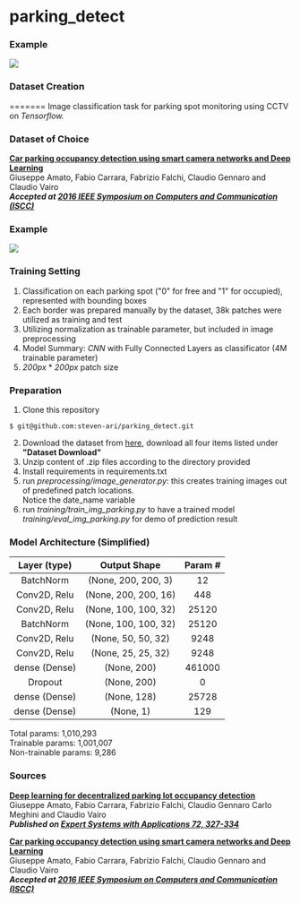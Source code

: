 # parking_detect

### Example
![](parking_dataset/parking.gif)

### Dataset Creation
=======
Image classification task for parking spot monitoring using CCTV on *Tensorflow.*

### Dataset of Choice

[__Car parking occupancy detection using smart camera networks and Deep Learning__](http://cnrpark.it/)
<br>
Giuseppe Amato, Fabio Carrara, Fabrizio Falchi, Claudio Gennaro and Claudio Vairo
<br>
___Accepted at [2016 IEEE Symposium on Computers and Communication (ISCC)](https://www.computer.org/csdl/proceedings/iscc/2016/12OmNviHKdN)___

### Example
![](parking_dataset/parking.gif)

### Training Setting

1. Classification on each parking spot ("0" for free and "1" for occupied), represented with bounding boxes
2. Each border was prepared manually by the dataset, 38k patches were utilized as training and test
3. Utilizing normalization as trainable parameter, but included in image preprocessing
4. Model Summary: *CNN* with Fully Connected Layers as classificator (4M trainable parameter)
5. *200px* * *200px* patch size


### Preparation
1. Clone this repository
```console
$ git@github.com:steven-ari/parking_detect.git
```
2. Download the dataset from [here](http://cnrpark.it/), download all four items listed under **"Dataset Download"**
3. Unzip content of .zip files according to the directory provided
4. Install requirements in requirements.txt
5. run *preprocessing/image_generator.py*: this creates training images out of predefined patch locations. <br/>Notice the date_name variable  
6. run *training/train_img_parking.py* to have a trained model  <br/>*training/eval_img_parking.py* for demo of prediction result

### Model Architecture (Simplified)
| Layer (type)    | Output Shape          | Param #   |
|  :---:          |     :---:             |  :---:    |
| BatchNorm       | (None, 200, 200, 3)   | 12        |
| Conv2D, Relu    | (None, 200, 200, 16)  | 448       |
| Conv2D, Relu    | (None, 100, 100, 32)  | 25120     |
| BatchNorm       | (None, 100, 100, 32)  | 25120     |
| Conv2D, Relu    | (None, 50, 50, 32)    | 9248      |
| Conv2D, Relu    | (None, 25, 25, 32)    | 9248      |
| dense (Dense)   | (None, 200)           | 461000    |
| Dropout         | (None, 200)           | 0         |
| dense (Dense)   | (None, 128)           | 25728     |
| dense (Dense)   | (None, 1)             | 129       |

Total params: 1,010,293 <br/>
Trainable params: 1,001,007 <br/>
Non-trainable params: 9,286

### Sources

[__Deep learning for decentralized parking lot occupancy detection__](http://cnrpark.it/)
<br>
Giuseppe Amato, Fabio Carrara, Fabrizio Falchi, Claudio Gennaro Carlo Meghini and Claudio Vairo
<br>
___Published on [Expert Systems with Applications 72, 327-334](https://www.sciencedirect.com/science/article/abs/pii/S095741741630598X)___

[__Car parking occupancy detection using smart camera networks and Deep Learning__](http://cnrpark.it/)
<br>
Giuseppe Amato, Fabio Carrara, Fabrizio Falchi, Claudio Gennaro and Claudio Vairo
<br>
___Accepted at [2016 IEEE Symposium on Computers and Communication (ISCC)](https://www.computer.org/csdl/proceedings/iscc/2016/12OmNviHKdN)___
